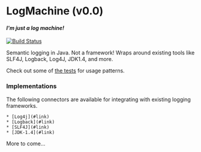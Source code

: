 # LogMachine (v0.0)
#### *I'm just a log machine!*

[![Build Status](https://travis-ci.org/UnquietCode/LogMachine.png)](https://travis-ci.org/UnquietCode/LogMachine)

Semantic logging in Java. Not a framework!
Wraps around existing tools like SLF4J, Logback, Log4J, JDK1.4, and more.

Check out some of [the tests](https://github.com/UnquietCode/LogMachine/blob/master/lm-core/src/test/java/unquietcode/tools/logmachine/TestBasicLogMachine.java#L143) for usage patterns.

### Implementations
The following connectors are available for integrating with existing logging frameworks.

	* [Log4j](#link)
	* [Logback](#link)
	* [SLF4J](#link)
	* [JDK-1.4](#link)

More to come...